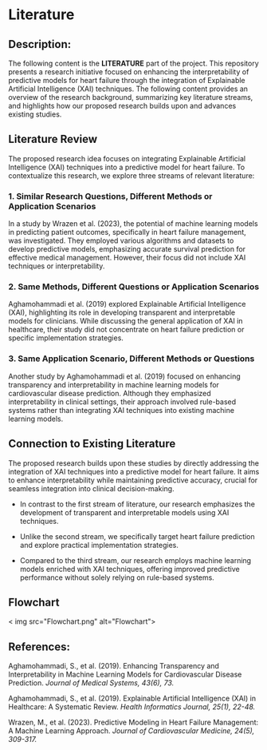 # Literature

## Description:

The following content is the **LITERATURE** part of the project. This repository presents a research initiative focused on enhancing the interpretability of predictive models for heart failure through the integration of Explainable Artificial Intelligence (XAI) techniques. The following content provides an overview of the research background, summarizing key literature streams, and highlights how our proposed research builds upon and advances existing studies.

## Literature Review

The proposed research idea focuses on integrating Explainable Artificial Intelligence (XAI) techniques into a predictive model for heart failure. To contextualize this research, we explore three streams of relevant literature:

### 1. Similar Research Questions, Different Methods or Application Scenarios

In a study by Wrazen et al. (2023), the potential of machine learning models in predicting patient outcomes, specifically in heart failure management, was investigated. They employed various algorithms and datasets to develop predictive models, emphasizing accurate survival prediction for effective medical management. However, their focus did not include XAI techniques or interpretability.

### 2. Same Methods, Different Questions or Application Scenarios

Aghamohammadi et al. (2019) explored Explainable Artificial Intelligence (XAI), highlighting its role in developing transparent and interpretable models for clinicians. While discussing the general application of XAI in healthcare, their study did not concentrate on heart failure prediction or specific implementation strategies.

### 3. Same Application Scenario, Different Methods or Questions

Another study by Aghamohammadi et al. (2019) focused on enhancing transparency and interpretability in machine learning models for cardiovascular disease prediction. Although they emphasized interpretability in clinical settings, their approach involved rule-based systems rather than integrating XAI techniques into existing machine learning models.

## Connection to Existing Literature

The proposed research builds upon these studies by directly addressing the integration of XAI techniques into a predictive model for heart failure. It aims to enhance interpretability while maintaining predictive accuracy, crucial for seamless integration into clinical decision-making.

- In contrast to the first stream of literature, our research emphasizes the development of transparent and interpretable models using XAI techniques.
  
- Unlike the second stream, we specifically target heart failure prediction and explore practical implementation strategies.
  
- Compared to the third stream, our research employs machine learning models enriched with XAI techniques, offering improved predictive performance without solely relying on rule-based systems.

## Flowchart
< img src="Flowchart.png" alt="Flowchart">

## References:
Aghamohammadi, S., et al. (2019). Enhancing Transparency and Interpretability in Machine Learning Models for Cardiovascular Disease Prediction. *Journal of Medical Systems, 43(6), 73.*

Aghamohammadi, S., et al. (2019). Explainable Artificial Intelligence (XAI) in Healthcare: A Systematic Review. *Health Informatics Journal, 25(1), 22-48.*

Wrazen, M., et al. (2023). Predictive Modeling in Heart Failure Management: A Machine Learning Approach. *Journal of Cardiovascular Medicine, 24(5), 309-317.*




